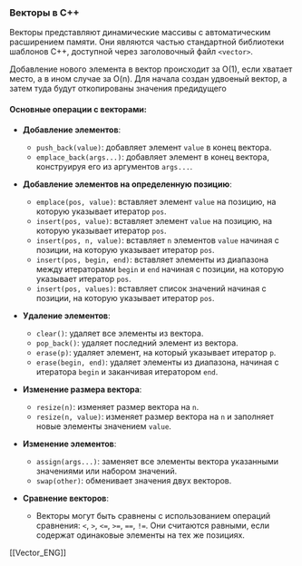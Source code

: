 ### Векторы в C++

Векторы представляют динамические массивы с автоматическим расширением памяти. Они являются частью стандартной библиотеки шаблонов C++, доступной через заголовочный файл `<vector>`.

Добавление нового элемента в вектор происходит за O(1), если хватает место, а в ином случае за O(n). Для начала создан удвоеный вектор, а затем туда будут откопированы значения предидущего

#### Основные операции с векторами:

- **Добавление элементов**:
  - `push_back(value)`: добавляет элемент `value` в конец вектора.
  - `emplace_back(args...)`: добавляет элемент в конец вектора, конструируя его из аргументов `args...`.
  
- **Добавление элементов на определенную позицию**:
  - `emplace(pos, value)`: вставляет элемент `value` на позицию, на которую указывает итератор `pos`.
  - `insert(pos, value)`: вставляет элемент `value` на позицию, на которую указывает итератор `pos`.
  - `insert(pos, n, value)`: вставляет `n` элементов `value` начиная с позиции, на которую указывает итератор `pos`.
  - `insert(pos, begin, end)`: вставляет элементы из диапазона между итераторами `begin` и `end` начиная с позиции, на которую указывает итератор `pos`.
  - `insert(pos, values)`: вставляет список значений начиная с позиции, на которую указывает итератор `pos`.
  
- **Удаление элементов**:
  - `clear()`: удаляет все элементы из вектора.
  - `pop_back()`: удаляет последний элемент из вектора.
  - `erase(p)`: удаляет элемент, на который указывает итератор `p`.
  - `erase(begin, end)`: удаляет элементы из диапазона, начиная с итератора `begin` и заканчивая итератором `end`.
  
- **Изменение размера вектора**:
  - `resize(n)`: изменяет размер вектора на `n`.
  - `resize(n, value)`: изменяет размер вектора на `n` и заполняет новые элементы значением `value`.
  
- **Изменение элементов**:
  - `assign(args...)`: заменяет все элементы вектора указанными значениями или набором значений.
  - `swap(other)`: обменивает значения двух векторов.

- **Сравнение векторов**:
  - Векторы могут быть сравнены с использованием операций сравнения: `<`, `>`, `<=`, `>=`, `==`, `!=`. Они считаются равными, если содержат одинаковые элементы на тех же позициях.

[[Vector_ENG]]


